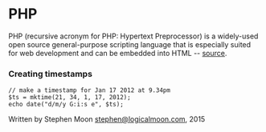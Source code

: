 # PHP

PHP (recursive acronym for PHP: Hypertext Preprocessor) is a widely-used 
open source general-purpose scripting language that is especially suited 
for web development and can be embedded into HTML 
-- [source](http://php.net/manual/en/intro-whatis.php).

### Creating timestamps
```
// make a timestamp for Jan 17 2012 at 9.34pm
$ts = mktime(21, 34, 1, 17, 2012);
echo date("d/m/y G:i:s e", $ts);
```

Written by Stephen Moon stephen@logicalmoon.com, 2015
